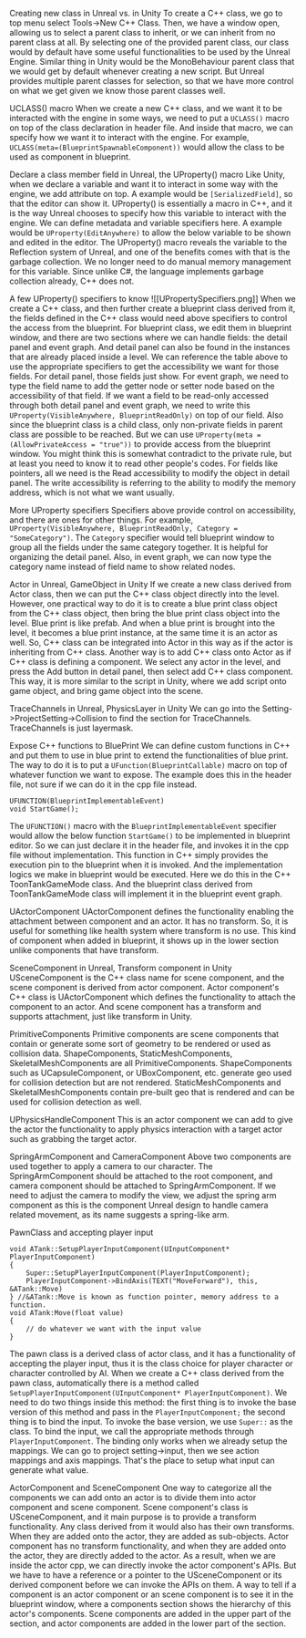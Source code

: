 
Creating new class in Unreal vs. in Unity
To create a C++ class, we go to top menu select Tools->New C++ Class. Then, we have a window open, allowing us to select a parent class to inherit, or we can inherit from no parent class at all. By selecting one of the provided parent class, our class would by default have some useful functionalities to be used by the Unreal Engine. Similar thing in Unity would be the MonoBehaviour parent class that we would get by default whenever creating a new script. But Unreal provides multiple parent classes for selection, so that we have more control on what we get given we know those parent classes well.

UCLASS() macro
When we create a new C++ class, and we want it to be interacted with the engine in some ways, we need to put a `UCLASS()` macro on top of the class declaration in header file. And inside that macro, we can specify how we want it to interact with the engine. For example, `UCLASS(meta=(BlueprintSpawnableComponent))` would allow the class to be used as component in blueprint.

Declare a class member field in Unreal, the UProperty() macro
Like Unity, when we declare a variable and want it to interact in some way with the engine, we add attribute on top. A example would be `[SerializedField]`, so that the editor can show it. UProperty() is essentially a macro in C++, and it is the way Unreal chooses to specify how this variable to interact with the engine. We can define metadata and variable specifiers here. A example would be `UProperty(EditAnywhere)` to allow the below variable to be shown and edited in the editor. The UProperty() macro reveals the variable to the Reflection system of Unreal, and one of the benefits comes with that is the garbage collection. We no longer need to do manual memory management for this variable. Since unlike C#, the language implements garbage collection already, C++ does not.

A few UProperty() specifiers to know
![[UPropertySpecifiers.png]]
When we create a C++ class, and then further create a blueprint class derived from it, the fields defined in the C++ class would need above specifiers to control the access from the blueprint. For blueprint class, we edit them in blueprint window, and there are two sections where we can handle fields: the detail panel and event graph. And detail panel can also be found in the instances that are already placed inside a level. We can reference the table above to use the appropriate specifiers to get the accessibility we want for those fields. For detail panel, those fields just show. For event graph, we need to type the field name to add the getter node or setter node based on the accessibility of that field. If we want a field to be read-only accessed through both detail panel and event graph, we need to write this `UProperty(VisibleAnywhere, BlueprintReadOnly)` on top of our field. Also since the blueprint class is a child class, only non-private fields in parent class are possible to be reached. But we can use `UProperty(meta = (AllowPrivateAccess = "true"))` to provide access from the blueprint window. You might think this is somewhat contradict to the private rule, but at least you need to know it to read other people's codes. For fields like pointers, all we need is the Read accessibility to modify the object in detail panel. The write accessibility is referring to the ability to modify the memory address, which is not what we want usually.

More UProperty specifiers
Specifiers above provide control on accessibility, and there are ones for other things. For example, `UProperty(VisibleAnywhere, BlueprintReadOnly, Category = "SomeCategory")`. The `Category` specifier would tell blueprint window to group all the fields under the same category together. It is helpful for organizing the detail panel. Also, in event graph, we can now type the category name instead of field name to show related nodes.

Actor in Unreal, GameObject in Unity
If we create a new class derived from Actor class, then we can put the C++ class object directly into the level. However, one practical way to do it is to create a blue print class object from the C++ class object, then bring the blue print class object into the level. Blue print is like prefab. And when a blue print is brought into the level, it becomes a blue print instance, at the same time it is an actor as well. So, C++ class can be integrated into Actor in this way as if the actor is inheriting from C++ class. Another way is to add C++ class onto Actor as if C++ class is defining a component. We select any actor in the level, and press the Add button in detail panel, then select add C++ class component. This way, it is more similar to the script in Unity, where we add script onto game object, and bring game object into the scene. 

TraceChannels in Unreal, PhysicsLayer in Unity
We can go into the Setting->ProjectSetting->Collision to find the section for TraceChannels. TraceChannels is just layermask.

Expose C++ functions to BluePrint
We can define custom functions in C++ and put them to use in blue print to extend the functionalities of blue print. The way to do it is to put a `UFunction(BlueprintCallable)` macro on top of whatever function we want to expose. The example does this in the header file, not sure if we can do it in the cpp file instead.

```
UFUNCTION(BlueprintImplementableEvent)
void StartGame();
```
The `UFUNCTION()` macro with the `BlueprintImplementableEvent` specifier would allow the below function `StartGame()` to be implemented in blueprint editor. So we can just declare it in the header file, and invokes it in the cpp file without implementation. This function in C++ simply provides the execution pin to the blueprint when it is invoked. And the implementation logics we make in blueprint would be executed. Here we do this in the C++ ToonTankGameMode class. And the blueprint class derived from ToonTankGameMode class will implement it in the blueprint event graph.

UActorComponent
UActorComponent defines the functionality enabling the attachment between component and an actor. It has no transform. So, it is useful for something like health system where transform is no use. This kind of component when added in blueprint, it shows up in the lower section unlike components that have transform.

SceneComponent in Unreal, Transform component in Unity
USceneComponent is the C++ class name for scene component, and the scene component is derived from actor component. Actor component's C++ class is UActorComponent which defines the functionality to attach the component to an actor. And scene component has a transform and supports attachment, just like transform in Unity.

PrimitiveComponents
Primitive components are scene components that contain or generate some sort of geometry to be rendered or used as collision data. ShapeComponents, StaticMeshComponents, SkeletalMeshComponents are all PrimitiveComponents. ShapeComponents such as UCapsuleComponent, or UBoxComponent, etc. generate geo used for collision detection but are not rendered. StaticMeshComponents and SkeletalMeshComponents contain pre-built geo that is rendered and can be used for collision detection as well.

UPhysicsHandleComponent
This is an actor component we can add to give the actor the functionality to apply physics interaction with a target actor such as grabbing the target actor.

SpringArmComponent and CameraComponent
Above two components are used together to apply a camera to our character. The SpringArmComponent should be attached to the root component, and camera component should be attached to SpringArmComponent. If we need to adjust the camera to modify the view, we adjust the spring arm component as this is the component Unreal design to handle camera related movement, as its name suggests a spring-like arm.

PawnClass and accepting player input
```
void ATank::SetupPlayerInputComponent(UInputComponent* PlayerInputComponent)
{
	Super::SetupPlayerInputComponent(PlayerInputComponent);
	PlayerInputComponent->BindAxis(TEXT("MoveForward"), this, &ATank::Move)
} //&ATank::Move is known as function pointer, memory address to a function.
void ATank:Move(float value)
{
	// do whatever we want with the input value
}
```
The pawn class is a derived class of actor class, and it has a functionality of accepting the player input, thus it is the class choice for player character or character controlled by AI. When we create a C++ class derived from the pawn class, automatically there is a method called `SetupPlayerInputComponent(UInputComponent* PlayerInputComponent)`. We need to do two things inside this method: the first thing is to invoke the base version of this method and pass in the `PlayerInputComponent;` the second thing is to bind the input. To invoke the base version, we use `Super::` as the class. To bind the input, we call the appropriate methods through `PlayerInputComponent`. The binding only works when we already setup the mappings. We can go to project setting->input, then we see action mappings and axis mappings. That's the place to setup what input can generate what value.


ActorComponent and SceneComponent
One way to categorize all the components we can add onto an actor is to divide them into actor component and scene component. Scene component's class is USceneComponent, and it main purpose is to provide a transform functionality. Any class derived from it would also has their own transforms. When they are added onto the actor, they are added as sub-objects. Actor component has no transform functionality, and when they are added onto the actor, they are directly added to the actor. As a result, when we are inside the actor cpp, we can directly invoke the actor component's APIs. But we have to have a reference or a pointer to the USceneComponent or its derived component before we can invoke the APIs on them.
A way to tell if a component is an actor component or an scene component is to see it in the blueprint window, where a components section shows the hierarchy of this actor's components. Scene components are added in the upper part of the section, and actor components are added in the lower part of the section.